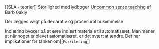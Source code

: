 [[SLA - teorier]]
Stor lighed med lydbogen [Uncommon sense teaching]() af Barb Oakly

Der lægges vægt på deklarativ og procedural hukommelse 

Indlæring bygger på at gøre indlært materiale til automatiseret. Man mener at når noget er blevet automatiseret, er det svært at ændre. Det har implikationer for tanken om[[`Fossilering`]]

